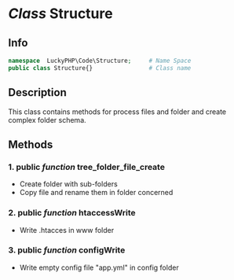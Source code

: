 # ***Class*** **Structure**

## Info

```php
namespace  LuckyPHP\Code\Structure;     # Name Space
public class Structure{}                # Class name
```

## Description
This class contains methods for process files and folder and create complex folder schema.

## Methods

### 1. public ***function*** **tree_folder_file_create**
- Create folder with sub-folders
- Copy file and rename them in folder concerned

### 2. public ***function*** **htaccessWrite**
- Write .htacces in www folder

### 3. public ***function*** **configWrite**
- Write empty config file "app.yml" in config folder